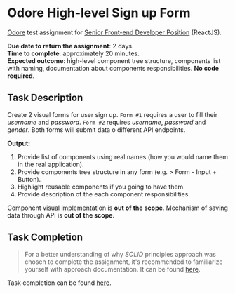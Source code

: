# Odore High-level Sign up Form

[Odore](https://www.odore.com/) test assignment for [Senior Front-end Developer Position](https://djinni.co/jobs/647860-senior-front-end-dev-react-js-/) (ReactJS).

**Due date to return the assignment**: 2 days.\
**Time to complete**: approximately 20 minutes.\
**Expected outcome**: high-level component tree structure, components list with naming, documentation about components responsibilities. **No code required**.

## Task Description

Create 2 visual forms for user sign up. `Form #1` requires a user to fill their _username_ and _password_. `Form #2` requires _username_, _password_ and _gender_. Both forms will submit data o different API endpoints.

**Output:**

1. Provide list of components using real names (how you would name them in the real application).
1. Provide components tree structure in any form (e.g. > Form - Input + Button).
1. Highlight reusable components if you going to have them.
1. Provide description of the each component responsibilities.

Component visual implementation is **out of the scope**.
Mechanism of saving data through API is **out of the scope**.

## Task Completion

> For a better understanding of why _SOLID_ principles approach was chosen to complete the assignment, it's recommended to familiarize yourself with approach documentation. It can be found [here](./approach/index.md).

Task completion can be found [here](./taskCompletion/index.md).
